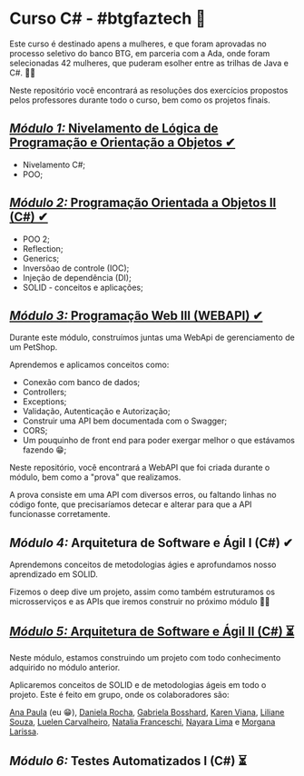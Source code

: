 

# Curso C# - #btgfaztech 📘

Este curso é destinado apens a mulheres, e que foram aprovadas no processo seletivo do banco BTG, em parceria com a Ada, onde foram selecionadas 42 mulheres, que puderam esolher entre as trilhas de Java e C#.  👯‍♀️

Neste repositório você encontrará as resoluções dos exercícios propostos pelos professores durante todo o curso, bem como os projetos finais.

## [*Módulo 1:* Nivelamento de Lógica de Programação e Orientação a Objetos ✔](https://github.com/anafariasilveira/Curso_CSharp/tree/main/M%C3%B3dulo_01)
* Nivelamento C#;
* POO;
  
## [*Módulo 2:* Programação Orientada a Objetos II (C#) ✔](https://github.com/anafariasilveira/Curso_CSharp/tree/main/M%C3%B3dulo_02) 

* POO 2;
* Reflection;
* Generics;
* Inversõao de controle (IOC);
* Injeção de dependência (DI);
* SOLID - conceitos e aplicações;

## [*Módulo 3:* Programação Web III (WEBAPI) ✔](https://github.com/anafariasilveira/Curso_CSharp/tree/main/M%C3%B3dulo_03)

Durante este módulo, construímos juntas uma WebApi de gerenciamento de um PetShop. 

Aprendemos e aplicamos conceitos como:

* Conexão com banco de dados;
* Controllers;
* Exceptions;
* Validação, Autenticação e Autorização;
* Construir uma API bem documentada com o Swagger;
* CORS;
* Um pouquinho de front end para poder exergar melhor o que estávamos fazendo 😁;

Neste repositório, você encontrará a WebAPI que foi criada durante o módulo, bem como a "prova" que realizamos. 

A prova consiste em uma API com diversos erros, ou faltando linhas no código fonte, que precisaríamos detecar e alterar para que a API funcionasse corretamente. 

## *Módulo 4:* Arquitetura de Software e Ágil I (C#) ✔

Aprendemons conceitos de metodologias ágies e aprofundamos nosso aprendizado em SOLID. 

Fizemos o deep dive um projeto, assim como também estruturamos os microsserviços e as APIs que iremos construir no próximo módulo 👩‍💻


## [*Módulo 5:* Arquitetura de Software e Ágil II (C#) ⏳](https://github.com/anafariasilveira/Curso_CSharp/tree/main/M%C3%B3dulo_05)

Neste módulo, estamos construindo um projeto com todo conhecimento adquirido no módulo anterior. 

Aplicaremos conceitos de SOLID e de metodologias ágeis em todo o projeto. Este é feito em grupo, onde os colaboradores são:

[Ana Paula](https://github.com/anafariasilveira) (eu 😁), [Daniela Rocha](https://github.com/danirocha87), [Gabriela Bosshard](https://github.com/gzbosshard), [Karen Viana](https://github.com/karenpjviana), [Liliane Souza](https://github.com/Lilianeacs), [Luelen Carvalheiro](https://github.com/luelencavalheiro), [Natalia Franceschi](https://github.com/NataliaFranceschi), [Nayara Lima](https://github.com/naylima) e [Morgana Larissa](https://github.com/morganalarissa).

## *Módulo 6:* Testes Automatizados I (C#) ⏳


